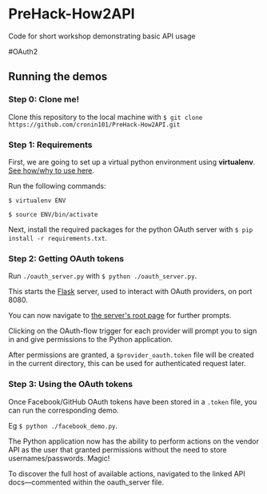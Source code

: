 PreHack-How2API
===============

Code for short workshop demonstrating basic API usage

#OAuth2

## Running the demos
### Step 0: Clone me!

Clone this repository to the local machine with `$ git clone https://github.com/cronin101/PreHack-How2API.git`

### Step 1: Requirements

First, we are going to set up a virtual python environment using **virtualenv**. [See how/why to use here](http://www.virtualenv.org/en/latest/virtualenv.html#usage).


Run the following commands:

`$ virtualenv ENV`


`$ source ENV/bin/activate`


Next, install the required packages for the python OAuth server with `$ pip install -r requirements.txt`.


### Step 2: Getting OAuth tokens

Run `./oauth_server.py` with `$ python ./oauth_server.py`. 

This starts the [Flask](http://flask.pocoo.org/) server, used to interact with OAuth providers, on port 8080.

You can now navigate to [the server's root page](http://127.0.0.1:8080) for further prompts.

Clicking on the OAuth-flow trigger for each provider will prompt you to sign in and give permissions to the Python application.

After permissions are granted, a `$provider_oauth.token` file will be created in the current directory, this can be used for authenticated request later.

### Step 3: Using the OAuth tokens

Once Facebook/GitHub OAuth tokens have been stored in a `.token` file, you can run the corresponding demo.

Eg `$ python ./facebook_demo.py`.

The Python application now has the ability to perform actions on the vendor API as the user that granted permissions without the need to store usernames/passwords. Magic!

To discover the full host of available actions, navigated to the linked API docs—commented within the oauth_server file.
